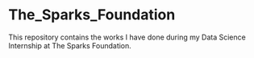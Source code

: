 # The_Sparks_Foundation

This repository contains the works I have done during my Data Science Internship at The Sparks Foundation.
